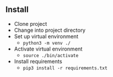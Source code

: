 
## Install

- Clone project
- Change into project directory
- Set up virtual environment
    - ```python3 -m venv ./```
- Activate virtual environment
    - ```source ./bin/activate```
- Install requirements
    - ```pip3 install -r requirements.txt```

